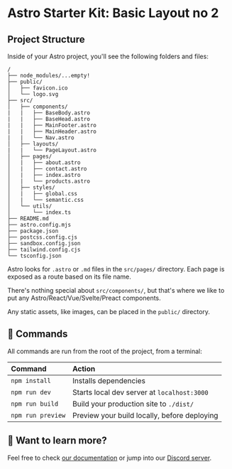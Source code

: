 # Astro Starter Kit: Basic Layout no 2

## Project Structure

Inside of your Astro project, you'll see the following folders and files:

```
/
├── node_modules/...empty!
├── public/
│   ├── favicon.ico
│   └── logo.svg
├── src/
│   ├── components/
|   |   ├── BaseBody.astro
|   |   ├── BaseHead.astro
|   |   ├── MainFooter.astro
|   |   ├── MainHeader.astro
|   |   └── Nav.astro
│   ├── layouts/
|   |   └── PageLayout.astro
│   ├── pages/
│   |   ├── about.astro
│   |   ├── contact.astro
│   |   ├── index.astro
│   |   └── products.astro
│   ├── styles/
│   |   ├── global.css
│   |   └── semantic.css
│   └── utils/
│       └── index.ts
├── README.md
├── astro.config.mjs
├── package.json
├── postcss.config.cjs
├── sandbox.config.json
├── tailwind.config.cjs
└── tsconfig.json
```

Astro looks for `.astro` or `.md` files in the `src/pages/` directory. Each page is exposed as a route based on its file name.

There's nothing special about `src/components/`, but that's where we like to put any Astro/React/Vue/Svelte/Preact components.

Any static assets, like images, can be placed in the `public/` directory.

## 🧞 Commands

All commands are run from the root of the project, from a terminal:

| Command           | Action                                       |
|:----------------  |:-------------------------------------------- |
| `npm install`     | Installs dependencies                        |
| `npm run dev`     | Starts local dev server at `localhost:3000`  |
| `npm run build`   | Build your production site to `./dist/`      |
| `npm run preview` | Preview your build locally, before deploying |

## 👀 Want to learn more?

Feel free to check [our documentation](https://github.com/withastro/astro) or jump into our [Discord server](https://astro.build/chat).
